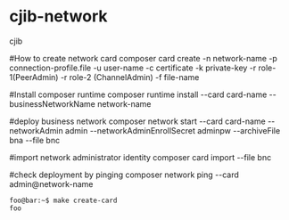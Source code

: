 # cjib-network

cjib


#How to create network card
composer card create -n network-name -p connection-profile.file -u user-name -c certificate -k private-key -r role-1(PeerAdmin) -r role-2 (ChannelAdmin) -f file-name

#Install composer runtime
composer runtime install --card card-name --businessNetworkName network-name

#deploy business network
composer network start --card card-name --networkAdmin admin --networkAdminEnrollSecret adminpw --archiveFile bna --file bnc

#import network administrator identity
composer card import --file bnc

#check deployment by pinging
composer network ping --card admin@network-name

```console
foo@bar:~$ make create-card
foo
```

